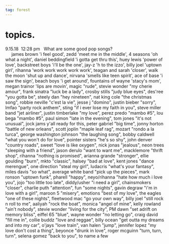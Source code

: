 ```yaml
---
tag: forest
---
```

# topics.
9.15.18  12:28 pm   What are some good pop songs?<br>
     james brown 'i feel good', zedd 'meet me in the middle', 4 seasons 'oh what a night', daniel beddingfield 'i gotta get thru this', huey lewis 'power of love', backstreet boys 'i'll be the one', jay-z 'h to the izzo', billy joel 'uptown girl', rihanna 'work work work work work', teagan and sarah 'closer', walk the moon 'shut up and dance', nirvana 'smells like teen spirit', ace of base 'i saw the sign', beach boys 'i get around', fountains of wayne 'stacy's mom', megan trainor 'lips are movin', magic "rude", stevie wonder "my cherie amour", frank sinatra "luck be a lady", crosby stills "judy blue eyes", des'ree "you gotta be", steely dan "hey nineteen", nat king cole "the christmas song", robbie neville "c'est la vie", jesse j "domino", justin bieber "sorry", lmfao "party rock anthem", sting "if i ever lose my faith in you", steve miller band "jet airliner", justin timberlake "my love", perez predo "mambo #5", lou bega "mambo #5", paul simon "late in the evening", tom jones "it's not unusual", jock jams y'all ready for this, peter gabriel "big time", jonny horton "battle of new orleans", scott joplin "maple leaf rag", mozart "rondo a la turca", george washington johnson "the laughing song", bobby caldwell "what you won't do for love", pointer sisters "he's so shy", john denver "country roads", sweet "love is like oxygen", nick jonas "jealous", neon trees "sleeping with a friend", jason derulo "want to want me", macklemore "thrift shop", rihanna "nothing is promised", arianna grande "stronger", ellie goulding "burn", mkto "classic", halsey "bad at love", kent jones "dance merengue", one direction "steal my girl", ludacris "what's your fantasy", miles davis "so what", average white band "pick up the pieces", mark ronson "uptown funk", pharell "happy", neyo/rihanna "hate how much i love you", jojo "too little too late", diddy/usher "i need a girl", chainsmokers "closer", charlie puth "attention", fun "some nights", gavin degraw "i'm in love with a girl", maroon 5 "misery", emotions "best of my love", the eagles "one of these nights", fleetwood mac "go your own way", billy joel "still rock n roll to me", aaliyah "rock the boat", monica "angel of mine", kelly rowland "ain't nobody", stevie wonder "living for the city", PM dawn "set adrift on memory bliss", eiffel 65 "blue", wayne wonder "no letting go", craig david "fill me in", collie buddz "love and reggae", billy ocean "get outta my dreams and into my car", o'jays "love train", van halen "jump", jennifer lopez "my love don't cost a thing", beyonce "drunk in love", roger mcguinn "turn, turn, turn", selena gomez "back to you", to name a few